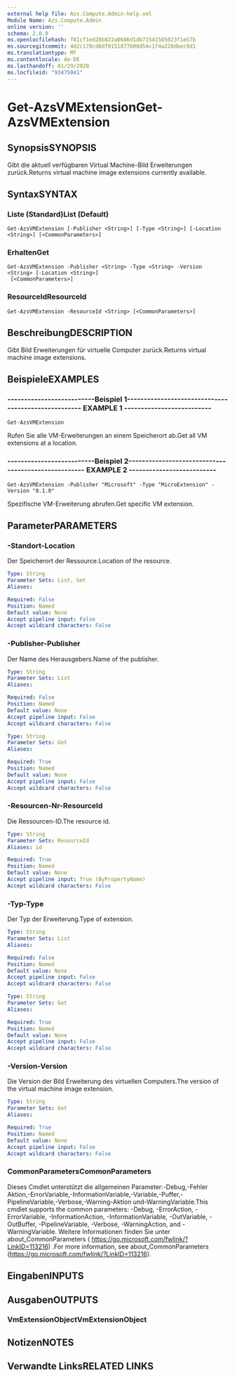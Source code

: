 ```yaml
---
external help file: Azs.Compute.Admin-help.xml
Module Name: Azs.Compute.Admin
online version: ''
schema: 2.0.0
ms.openlocfilehash: f81cf1ed28b822a0686d1db71541585023f1e57b
ms.sourcegitcommit: 4d2c178cd6df9151877b08d54c1f4a228dbec9d1
ms.translationtype: MT
ms.contentlocale: de-DE
ms.lasthandoff: 01/29/2020
ms.locfileid: "93475041"
---
```

# <span data-ttu-id="4b4c9-101">Get-AzsVMExtension</span><span class="sxs-lookup"><span data-stu-id="4b4c9-101">Get-AzsVMExtension</span></span>

## <span data-ttu-id="4b4c9-102">Synopsis</span><span class="sxs-lookup"><span data-stu-id="4b4c9-102">SYNOPSIS</span></span>
<span data-ttu-id="4b4c9-103">Gibt die aktuell verfügbaren Virtual Machine-Bild Erweiterungen zurück.</span><span class="sxs-lookup"><span data-stu-id="4b4c9-103">Returns virtual machine image extensions currently available.</span></span>

## <span data-ttu-id="4b4c9-104">Syntax</span><span class="sxs-lookup"><span data-stu-id="4b4c9-104">SYNTAX</span></span>

### <span data-ttu-id="4b4c9-105">Liste (Standard)</span><span class="sxs-lookup"><span data-stu-id="4b4c9-105">List (Default)</span></span>
```
Get-AzsVMExtension [-Publisher <String>] [-Type <String>] [-Location <String>] [<CommonParameters>]
```

### <span data-ttu-id="4b4c9-106">Erhalten</span><span class="sxs-lookup"><span data-stu-id="4b4c9-106">Get</span></span>
```
Get-AzsVMExtension -Publisher <String> -Type <String> -Version <String> [-Location <String>]
 [<CommonParameters>]
```

### <span data-ttu-id="4b4c9-107">ResourceId</span><span class="sxs-lookup"><span data-stu-id="4b4c9-107">ResourceId</span></span>
```
Get-AzsVMExtension -ResourceId <String> [<CommonParameters>]
```

## <span data-ttu-id="4b4c9-108">Beschreibung</span><span class="sxs-lookup"><span data-stu-id="4b4c9-108">DESCRIPTION</span></span>
<span data-ttu-id="4b4c9-109">Gibt Bild Erweiterungen für virtuelle Computer zurück.</span><span class="sxs-lookup"><span data-stu-id="4b4c9-109">Returns virtual machine image extensions.</span></span>

## <span data-ttu-id="4b4c9-110">Beispiele</span><span class="sxs-lookup"><span data-stu-id="4b4c9-110">EXAMPLES</span></span>

### <span data-ttu-id="4b4c9-111">--------------------------Beispiel 1--------------------------</span><span class="sxs-lookup"><span data-stu-id="4b4c9-111">-------------------------- EXAMPLE 1 --------------------------</span></span>
```
Get-AzsVMExtension
```

<span data-ttu-id="4b4c9-112">Rufen Sie alle VM-Erweiterungen an einem Speicherort ab.</span><span class="sxs-lookup"><span data-stu-id="4b4c9-112">Get all VM extensions at a location.</span></span>

### <span data-ttu-id="4b4c9-113">--------------------------Beispiel 2--------------------------</span><span class="sxs-lookup"><span data-stu-id="4b4c9-113">-------------------------- EXAMPLE 2 --------------------------</span></span>
```
Get-AzsVMExtension -Publisher "Microsoft" -Type "MicroExtension" -Version "0.1.0"
```

<span data-ttu-id="4b4c9-114">Spezifische VM-Erweiterung abrufen.</span><span class="sxs-lookup"><span data-stu-id="4b4c9-114">Get specific VM extension.</span></span>

## <span data-ttu-id="4b4c9-115">Parameter</span><span class="sxs-lookup"><span data-stu-id="4b4c9-115">PARAMETERS</span></span>

### <span data-ttu-id="4b4c9-116">-Standort</span><span class="sxs-lookup"><span data-stu-id="4b4c9-116">-Location</span></span>
<span data-ttu-id="4b4c9-117">Der Speicherort der Ressource.</span><span class="sxs-lookup"><span data-stu-id="4b4c9-117">Location of the resource.</span></span>

```yaml
Type: String
Parameter Sets: List, Get
Aliases: 

Required: False
Position: Named
Default value: None
Accept pipeline input: False
Accept wildcard characters: False
```

### <span data-ttu-id="4b4c9-118">-Publisher</span><span class="sxs-lookup"><span data-stu-id="4b4c9-118">-Publisher</span></span>
<span data-ttu-id="4b4c9-119">Der Name des Herausgebers.</span><span class="sxs-lookup"><span data-stu-id="4b4c9-119">Name of the publisher.</span></span>

```yaml
Type: String
Parameter Sets: List
Aliases: 

Required: False
Position: Named
Default value: None
Accept pipeline input: False
Accept wildcard characters: False
```

```yaml
Type: String
Parameter Sets: Get
Aliases: 

Required: True
Position: Named
Default value: None
Accept pipeline input: False
Accept wildcard characters: False
```

### <span data-ttu-id="4b4c9-120">-Resourcen-Nr</span><span class="sxs-lookup"><span data-stu-id="4b4c9-120">-ResourceId</span></span>
<span data-ttu-id="4b4c9-121">Die Ressourcen-ID.</span><span class="sxs-lookup"><span data-stu-id="4b4c9-121">The resource id.</span></span>

```yaml
Type: String
Parameter Sets: ResourceId
Aliases: id

Required: True
Position: Named
Default value: None
Accept pipeline input: True (ByPropertyName)
Accept wildcard characters: False
```

### <span data-ttu-id="4b4c9-122">-Typ</span><span class="sxs-lookup"><span data-stu-id="4b4c9-122">-Type</span></span>
<span data-ttu-id="4b4c9-123">Der Typ der Erweiterung.</span><span class="sxs-lookup"><span data-stu-id="4b4c9-123">Type of extension.</span></span>

```yaml
Type: String
Parameter Sets: List
Aliases: 

Required: False
Position: Named
Default value: None
Accept pipeline input: False
Accept wildcard characters: False
```

```yaml
Type: String
Parameter Sets: Get
Aliases: 

Required: True
Position: Named
Default value: None
Accept pipeline input: False
Accept wildcard characters: False
```

### <span data-ttu-id="4b4c9-124">-Version</span><span class="sxs-lookup"><span data-stu-id="4b4c9-124">-Version</span></span>
<span data-ttu-id="4b4c9-125">Die Version der Bild Erweiterung des virtuellen Computers.</span><span class="sxs-lookup"><span data-stu-id="4b4c9-125">The version of the virtual machine image extension.</span></span>

```yaml
Type: String
Parameter Sets: Get
Aliases: 

Required: True
Position: Named
Default value: None
Accept pipeline input: False
Accept wildcard characters: False
```

### <span data-ttu-id="4b4c9-126">CommonParameters</span><span class="sxs-lookup"><span data-stu-id="4b4c9-126">CommonParameters</span></span>
<span data-ttu-id="4b4c9-127">Dieses Cmdlet unterstützt die allgemeinen Parameter:-Debug,-Fehler Aktion,-ErrorVariable,-InformationVariable,-Variable,-Puffer,-PipelineVariable,-Verbose,-Warning-Aktion und-WarningVariable.</span><span class="sxs-lookup"><span data-stu-id="4b4c9-127">This cmdlet supports the common parameters: -Debug, -ErrorAction, -ErrorVariable, -InformationAction, -InformationVariable, -OutVariable, -OutBuffer, -PipelineVariable, -Verbose, -WarningAction, and -WarningVariable.</span></span> <span data-ttu-id="4b4c9-128">Weitere Informationen finden Sie unter about_CommonParameters ( https://go.microsoft.com/fwlink/?LinkID=113216) .</span><span class="sxs-lookup"><span data-stu-id="4b4c9-128">For more information, see about_CommonParameters (https://go.microsoft.com/fwlink/?LinkID=113216).</span></span>

## <span data-ttu-id="4b4c9-129">Eingaben</span><span class="sxs-lookup"><span data-stu-id="4b4c9-129">INPUTS</span></span>

## <span data-ttu-id="4b4c9-130">Ausgaben</span><span class="sxs-lookup"><span data-stu-id="4b4c9-130">OUTPUTS</span></span>

### <span data-ttu-id="4b4c9-131">VmExtensionObject</span><span class="sxs-lookup"><span data-stu-id="4b4c9-131">VmExtensionObject</span></span>

## <span data-ttu-id="4b4c9-132">Notizen</span><span class="sxs-lookup"><span data-stu-id="4b4c9-132">NOTES</span></span>

## <span data-ttu-id="4b4c9-133">Verwandte Links</span><span class="sxs-lookup"><span data-stu-id="4b4c9-133">RELATED LINKS</span></span>

